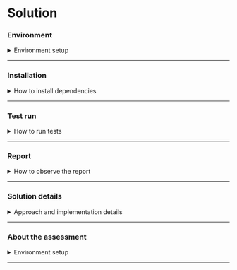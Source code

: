 # Solution

### Environment
<details>
  <summary>Environment setup</summary>

##### Needed software should be installed
* [Git][1]
* [Node.js][2] (I had a 14th LTS version)
* [Chrome][4] browser installed. It's a very common browser, so I hope you have it.
* [Java][3] (optional) for Allure reporter.

To check all these items installed properly, run one by one in your terminal:
```shell
node -v;
git --version;
java --version;
```

You should see versions for all these items, without any errors.
</details>

***

### Installation
<details>
  <summary>How to install dependencies</summary>

1. Navigate to the folder in which framework will be stored, and run in your terminal copied link (with ssh key):
```shell
git clone git@github.com:bondarukoleh/angular-cypress-assessment.git
```
2. Navigate into the downloaded "angular-cypress-assessment" repository folder
```shell
cd angular-cypress-assessment/
```
3. Install all required dependencies:
```shell
npm i
```
</details>

***

### Test run
<details>
  <summary>How to run tests</summary>

#### Before tests run
Before running the e2e cypress tests you need to **start the application** <br>
Please run in your terminal:
```shell
npm start
```

#### Cypress run
To run the cypress tests you can use the command:
```shell
npm run cypress:run
```

#### Cypress open
You can open the Cypress debugging window with the command:
```shell
npm run cypress:open
```
</details>

***

### Report
<details>
  <summary>How to observe the report</summary>

As the main reporter is [Allure][5]. To integrate it with cypress [allure-plugin][6] is used <br>
To get allure results there should be `--env allure=true` command argument passed or added to [cypress.json][7] env.
I've added it to `cypress:run` command, to not over-complicating the commands, but it should be more configurable of
course. <br>
After the test run, `allure-results` folder will be generated. It's only results, it's not a report yet. <br>
To generate the report you need **Java** installed and command:
```shell
npm run allure:report
```
</details>

***

### Solution details

<details>
  <summary>Approach and implementation details</summary>

#### UI framework approach

Test framework built with **Page Object** pattern. This means we logically group the functionality of the application
by pages. Pages divided into Fragments - logically grouped Elements. Elements - an abstraction above regular HTML
elements: button, input, radiobutton, etc. Elements make it more structural and easier to work with UI elements
and keep calls to the testing framework (cypress in this case) in one place, which makes it easier and with fewer efforts
switch to a different testing framework (e.g. selenium-webdriver). <br>
Elements can be reused in Fragments and Pages, Fragments can be reused in Pages - which gives us flexibility. If
something changes in an Element (e.g. in Button), we need to fix it only in one place. <br>
To create a page, which will represent some page from the application, we need to understand into what logical fragments
we can divide it, and with what elements these fragments will be created. <br>
We can scale Fragments to be built from other smaller Fragments and so on. <br>
The basic scheme of page:
```js
+-----------------------------------------------+
| Page     +---------------+  +---------------+ |
|          |  Fragment     |  |  Fragment     | |
|          |               |  |               | |
|          |  +---------+  |  |  +---------+  | |
|          |  | Element |  |  |  | Element |  | |
|          |  +---------+  |  |  +---------+  | |
|          |               |  |               | |
|          |  +---------+  |  |  +---------+  | |
|          |  | Element |  |  |  | Element |  | |
|          |  +---------+  |  |  +---------+  | |
|          +---------------+  +---------------+ |
|             +---------+        +---------+    |
|             | Element |        | Element |    |
|             +---------+        +---------+    |
+-----------------------------------------------+
```

Cypress team doesn't advise using this approach, instead, they advise using custom commands to group some frequently
needed code. My believes that this approach works great with small applications with not a big amount of tests. While
Application getting bigger and tests amount growth you need to have a more maintainable, extendable, and reliable
approach, with intuitively understandable structure. <br>
Page Objects gives you those characteristics.

As a testing approach, I used **TDD**
***

#### Note about tools that are used
**Cypress** <br>
As the main framework for UI testing [Cypress][9] is used. Great framework if you have a single host application.
Powerful and easy to set up and start to work with. One of the best debugging possibilities I've ever seen. Also, there
are pretty nice features for API testing. <br>
From weaknesses, I would highlight the troubles if you need to switch from application to application. Some info about
this you can find here: [issue][10], [issue][11], [docs][12]. <br>
Another weakness is the poor support of JS [Promises][15]. "Synchronous" way of writing code based on [Generators][16]
which sometimes leads to difficulties, and multiple `then()` calls instead of neat
`async/await`, but it's my humble opinion.

**Mocha** - powerful, flexible, simple, easy-to-use test run library. [docs][13] <br>
**Chai** - great, wide-functional assertion library, [docs][14] <br>
**Allure** - nice, easy-to-use, fast, powerful reporter, [docs][5] <br>

***

##### Note about Element methods
You can notice that Elements has basic `getData`, `sendKeys`, `clickOn` methods. <br/>
That's the way I decided to generalize and structure API of work with UI elements, to not fall
into naming methods dilemma. Because in the end in most cases all we do with the element is click
on it, send some data to it, get some data from it, and wait for it. <br/>
Since cypress waits for elements implicitly, the wait method has not been required so far.

***

##### Note about report decorator
[step][8] decorator created to get more readable report results. <br/>
As a `step` we can consider each test action that brings sense to the test and report. This means that we don't need to
add a step in each function that invokes in the test but to logically grouped function calls.<br/>

##### Note about changes in source code
**ng e2e command**<br>
As a builder for cypress, I used the official cypress angular schematic and builder for the Angular CLI, [@cypress/schematic][17].
I've tried to fix `tnt-assignment-e2e` but I have issues with the incompatibility of the angular version, since time is
short, I decided not to go for it.

**added ids**
To some components, I've added custom IDs to make work with them easier. Of course, naming and way of adding should be
discussed with the dev team.

</details>

***

### About the assessment
<details>
  <summary>Environment setup</summary>

##### Bugs
According to spec, there is one bug that you can find out if you run the test - it's that previous search results are
not cleared if you search with an empty search field again. <br>
And I would expect that application to clear its state after a hard reload of the page, but it's not.

##### PS
Thank you for this assessment, this was interesting for me. I have not tried out Cypress with Angular so far.

</details>

***

[1]: https://git-scm.com/downloads
[2]: https://nodejs.org/en/
[3]: https://www.java.com/en/download/
[4]: https://www.google.com/chrome
[5]: https://docs.qameta.io/allure/#_about
[6]: https://github.com/Shelex/cypress-allure-plugin
[7]: cypress.json
[8]: cypress/support/helpers/reporter/stepDecorator.ts
[9]: https://docs.cypress.io/guides/overview/why-cypress#In-a-nutshell
[10]: https://github.com/cypress-io/cypress/issues/2636
[11]: https://github.com/cypress-io/cypress/issues/3454
[12]: https://docs.cypress.io/api/commands/visit
[13]: https://mochajs.org/
[14]: https://www.chaijs.com/api/
[15]: https://developer.mozilla.org/en-US/docs/Web/JavaScript/Reference/Global_Objects/Promise
[16]: https://developer.mozilla.org/en-US/docs/Web/JavaScript/Reference/Global_Objects/Generator
[17]: https://docs.cypress.io/guides/migrating-to-cypress/protractor#Angular-Schematic-Configuration
